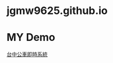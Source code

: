 # jgmw9625.github.io
<h1>MY Demo</h1>
<a href="http://jgmw9625.github.io/Taichung_bus_system/view/">台中公車即時系統</a>
